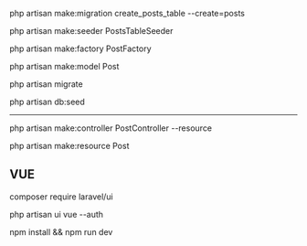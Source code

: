 php artisan make:migration create_posts_table --create=posts

php artisan make:seeder PostsTableSeeder

php artisan make:factory PostFactory

php artisan make:model Post

php artisan migrate

php artisan db:seed

------------------------------------------

php artisan make:controller PostController --resource

php artisan make:resource Post


## VUE
composer require laravel/ui

php artisan ui vue --auth

npm install && npm run dev